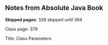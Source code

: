 ## Notes from Absolute Java Book

**Skipped pages**: 326 skipped until 364

Class page: 379 

Title: Class Parameters
